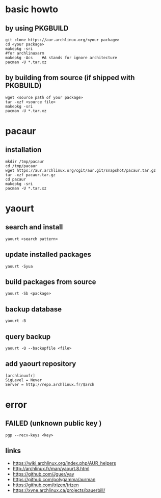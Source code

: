 # basic howto

## by using PKGBUILD

```
git clone https://aur.archlinux.org/<your package>
cd <your package>
makepkg -sri
#for archlinuxarm
makepkg -Acs    #A stands for ignore architecture
pacman -U *.tar.xz
```

## by building from source (if shipped with PKGBUILD)

```
wget <source path of your package>
tar -xzf <source file>
makepkg -sri
pacman -U *.tar.xz
```

# pacaur

## installation

```
mkdir /tmp/pacaur
cd /tmp/pacaur
wget https://aur.archlinux.org/cgit/aur.git/snapshot/pacaur.tar.gz
tar -xzf pacaur.tar.gz
cd pacaur
makepkg -sri
pacman -U *.tar.xz
```

# yaourt

## search and install

```
yaourt <search pattern>
```

## update installed packages

```
yaourt -Syua
```

## build packages from source

```
yaourt -Sb <package>
```

## backup database

```
yaourt -B 
```

## query backup

```
yaourt -Q --backupfile <file>
```

## add yaourt repository

```
[archlinuxfr]
SigLevel = Never
Server = http://repo.archlinux.fr/$arch
```

# error

## FAILED (unknown public key <key>)

```
pgp --recv-keys <key>
```
## links

* https://wiki.archlinux.org/index.php/AUR_helpers
* http://archlinux.fr/man/yaourt.8.html
* https://github.com/Jguer/yay
* https://github.com/polygamma/aurman
* https://github.com/trizen/trizen
* https://xyne.archlinux.ca/projects/bauerbill/

